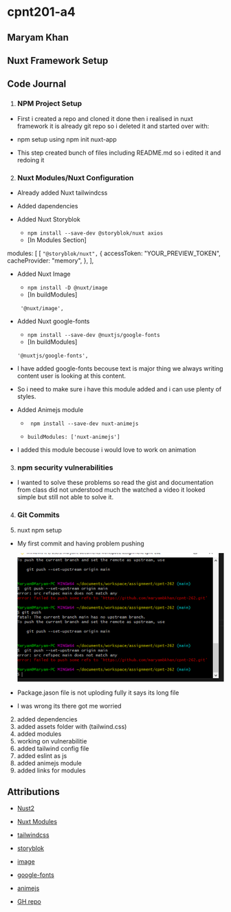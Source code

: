 # cpnt201-a4

## Maryam Khan

## Nuxt Framework Setup

## Code Journal

1. ### **NPM Project Setup**

  - First i created a repo and cloned it done then i realised in nuxt framework it is already git repo 
    so i deleted it and started over with:

  - npm setup using
    npm init nuxt-app <project-name>
  - This step created bunch of files including README.md
  so i edited it and redoing it

2. ### **Nuxt Modules/Nuxt Configuration**

    
  - Already added Nuxt tailwindcss
  - Added dapendencies

     
  - Added Nuxt Storyblok
     - `npm install --save-dev @storyblok/nuxt axios`
     - [In Modules Section]
        
  modules: [
    [
      `"@storyblok/nuxt",`
       {
        accessToken: "YOUR_PREVIEW_TOKEN",
        cacheProvider: "memory",
      },
    ],

  
    
  - Added Nuxt Image
    - `npm install -D @nuxt/image`
    - [In buildModules]

     ` '@nuxt/image',`

      
  - Added Nuxt google-fonts
    - `npm install --save-dev @nuxtjs/google-fonts`
    - [In buildModules] 

     `'@nuxtjs/google-fonts', `
  - I have added google-fonts becouse text is major thing 
   we always writing content user is looking at this content.
  - So i need to make sure i have this module added and i can use plenty of styles.

     
  - Added Animejs module
    - ` npm install --save-dev nuxt-animejs`

    - `buildModules: ['nuxt-animejs']`
  - I added this module becouse i would love to work on 
   animation



3. ### **npm security vulnerabilities**

- I wanted to solve these problems so read the gist and documentation from class did not understood much the watched a video
 it looked simple but still not able to solve it.

4. ### **Git Commits**

  1. nuxt npm setup
   - My first commit and having problem pushing 

     ![Error](/assets/images/Capture.PNG)
   - Package.jason file is not uploding fully it says its long file
   - I was wrong its there got me worried 

  2. added dependencies
  3. added assets folder with (tailwind.css)
  4. added modules
  5. working on vulnerabilitie
  6. added tailwind config file
  7. added eslint as js
  8. added animejs module
  9. added links for modules

## Attributions

- [Nust2](https://nuxtjs.org/docs/get-started/installation/)
- [Nuxt Modules](https://modules.nuxtjs.org/)
- [tailwindcss](https://tailwindcss.nuxtjs.org/setup)
- [storyblok](https://github.com/storyblok/storyblok-nuxt)
- [image](https://image.nuxtjs.org/getting-started/installation)
- [google-fonts](https://github.com/nuxt-community/google-fonts-module)
- [animejs](https://github.com/ivodolenc/nuxt-animejs)



- [GH repo](https://github.com/maryambkhan/cpnt201-a4)

